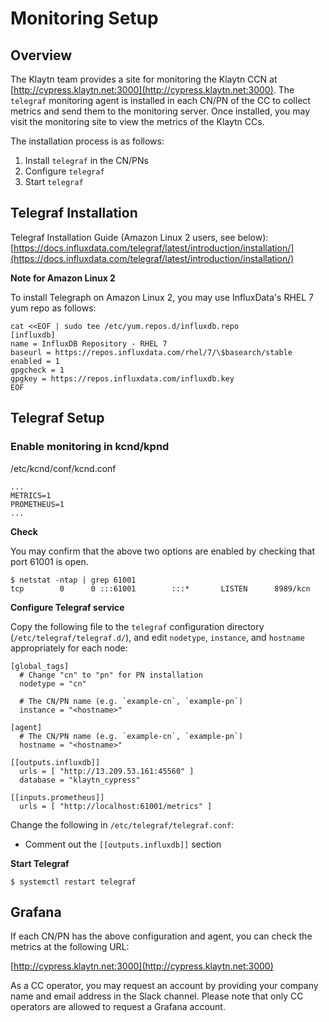 # Monitoring Setup

## Overview <a id="overview"></a>

The Klaytn team provides a site for monitoring the Klaytn CCN at [http://cypress.klaytn.net:3000](http://cypress.klaytn.net:3000). The `telegraf` monitoring agent is installed in each CN/PN of the CC to collect metrics and send them to the monitoring server. Once installed, you may visit the monitoring site to view the metrics of the Klaytn CCs.

The installation process is as follows:

1. Install `telegraf` in the CN/PNs
2. Configure `telegraf`
3. Start `telegraf`

## Telegraf Installation <a id="telegraf-installation"></a>

Telegraf Installation Guide \(Amazon Linux 2 users, see below\): [https://docs.influxdata.com/telegraf/latest/introduction/installation/](https://docs.influxdata.com/telegraf/latest/introduction/installation/)

**Note for Amazon Linux 2**

To install Telegraph on Amazon Linux 2, you may use InfluxData's RHEL 7 yum repo as follows:

```text
cat <<EOF | sudo tee /etc/yum.repos.d/influxdb.repo
[influxdb]
name = InfluxDB Repository - RHEL 7
baseurl = https://repos.influxdata.com/rhel/7/\$basearch/stable
enabled = 1
gpgcheck = 1
gpgkey = https://repos.influxdata.com/influxdb.key
EOF
```

## Telegraf Setup <a id="telegraf-setup"></a>

### Enable monitoring in kcnd/kpnd <a id="enable-monitoring-in-kcnd-kpnd"></a>

/etc/kcnd/conf/kcnd.conf

```text
...
METRICS=1
PROMETHEUS=1
...
```

**Check**

You may confirm that the above two options are enabled by checking that port 61001 is open.

```text
$ netstat -ntap | grep 61001
tcp        0      0 :::61001        :::*       LISTEN      8989/kcn
```

**Configure Telegraf service**

Copy the following file to the `telegraf` configuration directory \(`/etc/telegraf/telegraf.d/`\), and edit `nodetype`, `instance`, and `hostname` appropriately for each node:

```text
[global_tags]
  # Change "cn" to "pn" for PN installation
  nodetype = "cn"

  # The CN/PN name (e.g. `example-cn`, `example-pn`)
  instance = "<hostname>"

[agent]
  # The CN/PN name (e.g. `example-cn`, `example-pn`)
  hostname = "<hostname>"

[[outputs.influxdb]]
  urls = [ "http://13.209.53.161:45560" ]
  database = "klaytn_cypress"

[[inputs.prometheus]]
  urls = [ "http://localhost:61001/metrics" ]
```

Change the following in `/etc/telegraf/telegraf.conf`:

* Comment out the `[[outputs.influxdb]]` section

**Start Telegraf**

```text
$ systemctl restart telegraf
```

## Grafana <a id="grafana"></a>

If each CN/PN has the above configuration and agent, you can check the metrics at the following URL:

[http://cypress.klaytn.net:3000](http://cypress.klaytn.net:3000)

As a CC operator, you may request an account by providing your company name and email address in the Slack channel. Please note that only CC operators are allowed to request a Grafana account.

